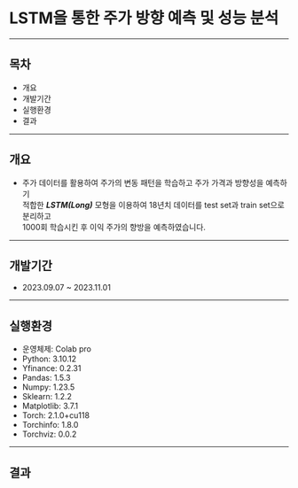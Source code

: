 # LSTM을 통한 주가 방향 예측 및 성능 분석

---
## 목차
+ 개요
+ 개발기간
+ 실행환경
+ 결과
---
## 개요

+ 주가 데이터를 활용하여 주가의 변동 패턴을 학습하고 주가 가격과 방향성을 예측하기<br>
적합한 ***LSTM(Long)*** 모형을 이용하여  18년치 데이터를 test set과 train set으로 분리하고<br>
1000회 학습시킨 후 이익 주가의 향방을 예측하였습니다. <br>
---
## 개발기간
+ 2023.09.07 ~ 2023.11.01
---
## 실행환경
* 운영체제: Colab pro
* Python: 3.10.12
* Yfinance: 0.2.31
* Pandas: 1.5.3
* Numpy: 1.23.5
* Sklearn: 1.2.2
* Matplotlib: 3.7.1
* Torch: 2.1.0+cu118
* Torchinfo: 1.8.0
* Torchviz: 0.0.2
---
## 결과

